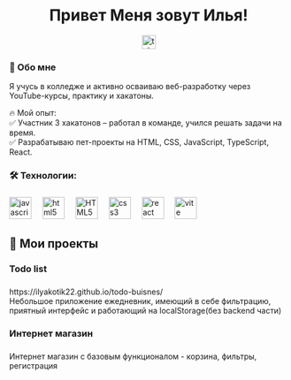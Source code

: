 <div align='center'>
 
  # Привет Меня зовут Илья!

  <a href='https://t.me/IlyaK2_2'>
    <img src="https://img.shields.io/static/v1?message=Telegram&logo=telegram&label=&color=2CA5E0&logoColor=white&labelColor=&style=for-the-badge" height="25" alt="telegram logo"  />
  <a/>
</div>

### 💬 Обо мне
Я учусь в колледже и активно осваиваю веб-разработку через YouTube-курсы, практику и хакатоны.

<div>🔥 Мой опыт:</div>
<div>✅ Участник 3 хакатонов – работал в команде, учился решать задачи на время.</div>
<div>✅ Разрабатываю пет-проекты на HTML, CSS, JavaScript, TypeScript, React.</div>


###

###

<h3 align="left">🛠 Технологии:</h3>

###
<div align="left">
  <img src="https://cdn.jsdelivr.net/gh/devicons/devicon/icons/javascript/javascript-original.svg" height="40" alt="javascript logo"  />
  <img width="12" />
  <img src="https://cdn.jsdelivr.net/gh/devicons/devicon/icons/html5/html5-original.svg" height="40" alt="html5 logo"  />
  <img width="12" />
  <img src="https://cdn.jsdelivr.net/gh/devicons/devicon/icons/typescript/typescript-original.svg" alt="HTML5" height="40" >
  <img width="12" />
  <img src="https://cdn.jsdelivr.net/gh/devicons/devicon/icons/css3/css3-original.svg" height="40" alt="css3 logo"  />
  <img width="12" />
  <img src="https://cdn.jsdelivr.net/gh/devicons/devicon/icons/react/react-original.svg" height="40" alt="react logo"  />
  <img width="12" />
  <img src="https://skillicons.dev/icons?i=vite" height="40" alt="vite logo"  />
  <img width="12" />
</div>



## 💼 Мои проекты

###

<h3 align="left">Todo list</h3>

###

<div>https://ilyakotik22.github.io/todo-buisnes/</div>
<div>Небольшое приложение ежедневник, имеющий в себе фильтрацию, приятный интерфейс и работающий на localStorage(без backend части)</div>


###

<h3 align="left">Интернет магазин</h3>

###

<div>Интернет магазин с базовым функционалом - корзина, фильтры, регистрация</div>
